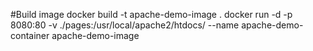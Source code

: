 #Build image
docker build -t apache-demo-image .
docker run -d -p 8080:80 -v ./pages:/usr/local/apache2/htdocs/ --name apache-demo-container apache-demo-image